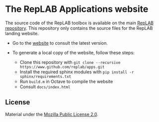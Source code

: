 # The RepLAB Applications website

The source code of the RepLAB toolbox is available on the main [RepLAB repository](https://www.github.com/replab/replab). This repository only contains the source files for the RepLAB landing website.

- Go to the [website](https://replab.github.io/apps/) to consult the latest version.

- To generate a local copy of the website, follow these steps:
    - Clone this repository with `git clone --recursive https://www.github.com/replab/apps.git`
    - Install the required sphinx modules with `pip install -r sphinx/requirements.txt`
    - Run `build.m` in Octave to compile the website
    - Consult `docs/index.html`

## License
Material under the [Mozilla Public License 2.0](https://github.com/replab/apps/blob/master/LICENSE).
